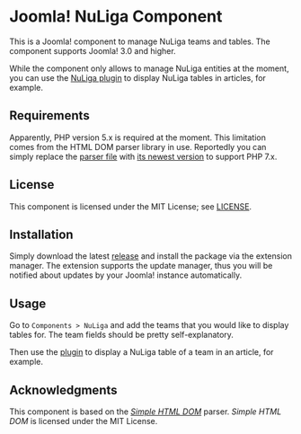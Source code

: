# Joomla! NuLiga Component

This is a Joomla! component to manage NuLiga teams and tables.
The component supports Joomla! 3.0 and higher.

While the component only allows to manage NuLiga entities at the moment, you can use the [NuLiga plugin](https://github.com/sebschlicht/plg_nuliga) to display NuLiga tables in articles, for example.

## Requirements

Apparently, PHP version 5.x is required at the moment.
This limitation comes from the HTML DOM parser library in use.
Reportedly you can simply replace the [parser file](https://github.com/sebschlicht/com_nuliga/blob/master/admin/libraries/nuliga/parser/simple_html_dom.php) with [its newest version](https://sourceforge.net/projects/simplehtmldom/files/simplehtmldom/1.9/) to support PHP 7.x.

## License

This component is licensed under the MIT License; see [LICENSE](https://github.com/sebschlicht/com_nuliga/blob/master/LICENSE).

## Installation

Simply download the latest [release](https://github.com/sebschlicht/com_nuliga/releases) and install the package via the extension manager.
The extension supports the update manager, thus you will be notified about updates by your Joomla! instance automatically.

## Usage

Go to `Components > NuLiga` and add the teams that you would like to display tables for.
The team fields should be pretty self-explanatory.

Then use the [plugin](https://github.com/sebschlicht/plg_nuliga) to display a NuLiga table of a team in an article, for example.

## Acknowledgments

This component is based on the [*Simple HTML DOM*](https://sourceforge.net/projects/simplehtmldom/) parser.
*Simple HTML DOM* is licensed under the MIT License.

